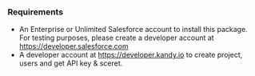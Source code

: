 ### Requirements

- An Enterprise or Unlimited Salesforce account to install this package. For testing purposes, please create a developer account at <https://developer.salesforce.com>
- A developer account at <https://developer.kandy.io> to create project, users and get API key & sceret.
